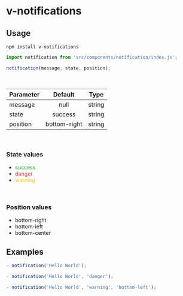# v-notifications

## Usage

```
npm install v-notifications
```

```js
import notification from 'src/components/notification/index.js';

notification(message, state, position);
```
<br>

| Parameter    | Default         | Type   |
| :---         | :----:          | :----: |
| message      | null            | string | 
| state        | success         | string |
| position     | bottom-right    | string |

<br>

### State values
* <span style="color: #28a745 "> success </span>
* <span style="color: #dc3545"> danger </span>
* <span style="color: #ffc107"> warning </span>

<br>

### Position values
- bottom-right
- bottom-left
- bottom-center

## Examples

```js
- notification('Hello World');

- notification('Hello World', 'danger');

- notification('Hello World', 'warning', 'bottom-left');
```

